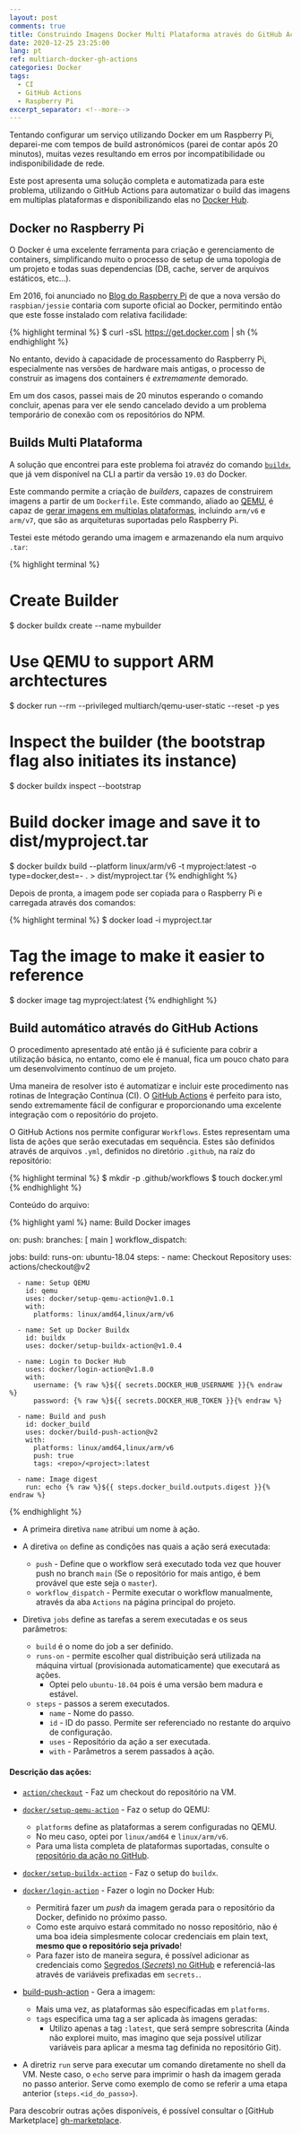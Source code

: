 ```yaml
---
layout: post
comments: true
title: Construindo Imagens Docker Multi Plataforma através do GitHub Actions
date: 2020-12-25 23:25:00
lang: pt
ref: multiarch-docker-gh-actions
categories: Docker
tags:
  - CI
  - GitHub Actions
  - Raspberry Pi
excerpt_separator: <!--more-->
---
```


Tentando configurar um serviço utilizando Docker em um Raspberry Pi, deparei-me
com tempos de build astronómicos (parei de contar após 20 minutos), muitas
vezes resultando em erros por incompatibilidade ou indisponibilidade de rede.

Este post apresenta uma solução completa e automatizada para este problema,
utilizando o GitHub Actions para automatizar o build das imagens em multiplas
plataformas e disponibilizando elas no [Docker Hub][docker-hub].

<!--more-->

## Docker no Raspberry Pi

O Docker é uma excelente ferramenta para criação e gerenciamento de containers,
simplificando muito o processo de setup de uma topologia de um projeto e todas
suas dependencias (DB, cache, server de arquivos estáticos, etc...).

Em 2016, foi anunciado no [Blog do Raspberry Pi][rasp-pi-docker] de que a nova
versão do `raspbian/jessie` contaria com suporte oficial ao Docker, permitindo
então que este fosse instalado com relativa facilidade:

{% highlight terminal %}
$ curl -sSL https://get.docker.com | sh
{% endhighlight %}

No entanto, devido à capacidade de processamento do Raspberry Pi, especialmente
nas versões de hardware mais antigas, o processo de construir as imagens dos
containers é _extremamente_ demorado.

Em um dos casos, passei mais de 20 minutos esperando o comando concluir, apenas
para ver ele sendo cancelado devido a um problema temporário de conexão com os
repositórios do NPM.

## Builds Multi Plataforma

A solução que encontrei para este problema foi atravéz do comando
[`buildx`][buildx-repo], que já vem disponível na CLI a partir da versão
`19.03` do Docker.

Este commando permite a criação de _builders_, capazes de construirem imagens
a partir de um `Dockerfile`. Este commando, aliado ao [QEMU][qemu], é capaz de
[gerar imagens em multiplas plataformas][buildx-repo-multi], incluindo `arm/v6`
e `arm/v7`, que são as arquiteturas suportadas pelo Raspberry Pi.

Testei este método gerando uma imagem e armazenando ela num arquivo `.tar`:

{% highlight terminal %}

# Create Builder

$ docker buildx create --name mybuilder

# Use QEMU to support ARM archtectures

$ docker run --rm --privileged multiarch/qemu-user-static --reset -p yes

# Inspect the builder (the bootstrap flag also initiates its instance)

$ docker buildx inspect --bootstrap

# Build docker image and save it to dist/myproject.tar

$ docker buildx build --platform linux/arm/v6 -t myproject:latest -o type=docker,dest=- . > dist/myproject.tar
{% endhighlight %}

Depois de pronta, a imagem pode ser copiada para o Raspberry Pi e carregada
através dos comandos:

{% highlight terminal %}
$ docker load -i myproject.tar

# Tag the image to make it easier to reference

$ docker image tag <SHA digest> myproject:latest
{% endhighlight %}

## Build automático através do GitHub Actions

O procedimento apresentado até então já é suficiente para cobrir a utilização
básica, no entanto, como ele é manual, fica um pouco chato para um
desenvolvimento contínuo de um projeto.

Uma maneira de resolver isto é automatizar e incluir este procedimento nas
rotinas de Integração Contínua (CI). O [GitHub Actions][gh-actions] é perfeito
para isto, sendo extremamente fácil de configurar e proporcionando uma
excelente integração com o repositório do projeto.

O GitHub Actions nos permite configurar `Workflows`. Estes representam uma
lista de ações que serão executadas em sequência. Estes são definidos através
de arquivos `.yml`, definidos no diretório `.github`, na raíz do repositório:

{% highlight terminal %}
$ mkdir -p .github/workflows
$ touch docker.yml
{% endhighlight %}

Conteúdo do arquivo:

{% highlight yaml %}
name: Build Docker images

on:
  push:
    branches: [ main ]
    workflow_dispatch:

jobs:
  build:
    runs-on: ubuntu-18.04
    steps:
      - name: Checkout Repository
        uses: actions/checkout@v2

      - name: Setup QEMU
        id: qemu
        uses: docker/setup-qemu-action@v1.0.1
        with:
          platforms: linux/amd64,linux/arm/v6

      - name: Set up Docker Buildx
        id: buildx
        uses: docker/setup-buildx-action@v1.0.4

      - name: Login to Docker Hub
        uses: docker/login-action@v1.8.0
        with:
          username: {% raw %}${{ secrets.DOCKER_HUB_USERNAME }}{% endraw %}
          password: {% raw %}${{ secrets.DOCKER_HUB_TOKEN }}{% endraw %}

      - name: Build and push
        id: docker_build
        uses: docker/build-push-action@v2
        with:
          platforms: linux/amd64,linux/arm/v6
          push: true
          tags: <repo>/<project>:latest

      - name: Image digest
        run: echo {% raw %}${{ steps.docker_build.outputs.digest }}{% endraw %}
{% endhighlight %}

* A primeira diretiva `name` atribui um nome à ação.

* A diretiva `on` define as condições nas quais a ação será executada:
  * `push` - Define que o workflow será executado toda vez que houver push no
    branch `main` (Se o repositório for mais antigo, é bem provável que este
    seja o `master`).
  * `workflow_dispatch` - Permite executar o workflow manualmente, através da
    aba `Actions` na página principal do projeto.

* Diretiva `jobs` define as tarefas a serem executadas e os seus parâmetros:
  * `build` é o nome do job a ser definido.
  * `runs-on` - permite escolher qual distribuição será utilizada na 
    máquina virtual (provisionada automaticamente) que executará as ações.
    * Optei pelo `ubuntu-18.04` pois é uma versão bem madura e estável.
  * `steps` - passos a serem executados.
    * `name` - Nome do passo.
    * `id` - ID do passo. Permite ser referenciado no restante do arquivo de
      configuração. 
    * `uses` - Repositório da ação a ser executada.
    * `with` - Parâmetros a serem passados à ação.
  
#### Descrição das ações:
    
* [`action/checkout`][checkout-action] - Faz um checkout do repositório na VM.

* [`docker/setup-qemu-action`][setup-qemu] - Faz o setup do QEMU:
  * `platforms` define as plataformas a serem configuradas no QEMU.
  * No meu caso, optei por `linux/amd64` e `linux/arm/v6`.
  * Para uma lista completa de plataformas suportadas, consulte o 
    [repositório da ação no GitHub][setup-qemu].

* [`docker/setup-buildx-action`][setup-buildx] - Faz o setup do `buildx`.

* [`docker/login-action`][login-action] - Fazer o login no Docker Hub:
  * Permitirá fazer um _push_ da imagem gerada para o repositório da Docker,
    definido no próximo passo.
  * Como este arquivo estará commitado no nosso repositório, não é uma boa 
    ideia simplesmente colocar credenciais em plain text, **mesmo que o 
    repositório seja privado**!
  * Para fazer isto de maneira segura, é possível adicionar as credenciais 
    como [Segredos (_Secrets_) no GitHub][gh-secrets] e referenciá-las 
    através de variáveis prefixadas em `secrets.`.

* [build-push-action][build-push-action] - Gera a imagem:
  * Mais uma vez, as plataformas são específicadas em `platforms`.
  * `tags` especifica uma tag a ser aplicada às imagens geradas:
    * Utilizo apenas a tag `:latest`, que será sempre sobrescrita (Ainda não
      explorei muito, mas imagino que seja possível utilizar variáveis para 
      aplicar a mesma tag definida no repositório Git).

* A diretriz `run` serve para executar um comando diretamente no shell da VM.
  Neste caso, o `echo` serve para imprimir o hash da imagem gerada no passo 
  anterior. Serve como exemplo de como se referir a uma etapa anterior 
  (`steps.<id_do_passo>`).

Para descobrir outras ações disponíveis, é possível consultar o [GitHub 
Marketplace] [gh-marketplace].

[build-push-action]: https://github.com/docker/build-push-action
[buildx-repo-multi]: https://github.com/docker/buildx/#building-multi-platform-images
[buildx-repo]: https://github.com/docker/buildx/
[checkout-action]: https://github.com/actions/checkout
[docker-hub]: https://hub.docker.com
[finding-actions]: https://docs.github.com/pt/actions/learn-github-actions/finding-and-customizing-actions?learn=getting_started&learnProduct=actions
[gh-actions]: https://github.com/features/actions
[gh-marketplace]: https://github.com/marketplace?type=actions
[gh-secrets]: https://docs.github.com/pt/actions/security-guides/encrypted-secrets#creating-encrypted-secrets-for-a-repository
[login-action]: https://github.com/docker/login-action
[qemu]: https://www.qemu.org/
[rasp-pi-docker]: https://www.raspberrypi.org/blog/docker-comes-to-raspberry-pi/
[run-syntax]: https://docs.github.com/en/actions/learn-github-actions/workflow-syntax-for-github-actions#jobsjob_idstepsrun
[setup-buildx]: https://github.com/docker/setup-buildx-action
[setup-qemu]: https://github.com/docker/setup-qemu-action

